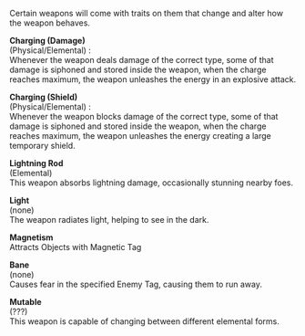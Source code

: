 Certain weapons will come with traits on them that change and alter how the weapon behaves.

**Charging (Damage)**  
(Physical/Elemental) :  
Whenever the weapon deals damage of the correct type, some of that damage is siphoned and stored inside the weapon, when the charge reaches maximum, the weapon unleashes the energy in an explosive attack.

**Charging (Shield)**  
(Physical/Elemental) :  
Whenever the weapon blocks damage of the correct type, some of that damage is siphoned and stored inside the weapon, when the charge reaches maximum, the weapon unleashes the energy creating a large temporary shield.

**Lightning Rod**  
(Elemental)  
This weapon absorbs lightning damage, occasionally stunning nearby foes.

**Light**  
(none)  
The weapon radiates light, helping to see in the dark.

**Magnetism**  
Attracts Objects with Magnetic Tag

**Bane**  
(none)  
Causes fear in the specified Enemy Tag, causing them to run away.

**Mutable**  
(???)  
This weapon is capable of changing between different elemental forms.